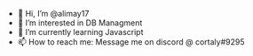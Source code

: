 - 👋 Hi, I’m @alimay17
- 👀 I’m interested in DB Managment
- 🌱 I’m currently learning Javascript
- 📫 How to reach me: Message me on discord @ cortaly#9295

<!---
alimay17/alimay17 is a ✨ special ✨ repository because its `README.md` (this file) appears on your GitHub profile.
You can click the Preview link to take a look at your changes.
--->
